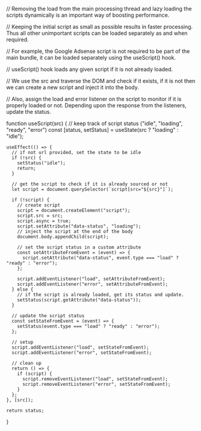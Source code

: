 // Removing the load from the main processing thread and lazy loading the scripts dynamically is an important way of boosting performance.

// Keeping the initial script as small as possible results in faster processing. Thus all other unimportant scripts can be loaded separately as and when required.

// For example, the Google Adsense script is not required to be part of the main bundle, it can be loaded separately using the useScript() hook.

// useScript() hook loads any given script if it is not already loaded.

// We use the src and traverse the DOM and check if it exists, if it is not then we can create a new script and inject it into the body.

// Also, assign the load and error listener on the script to monitor if it is properly loaded or not. Depending upon the response from the listeners, update the status.


function useScript(src) {
    // keep track of script status ("idle", "loading", "ready", "error")
    const [status, setStatus] = useState(src ? "loading" : "idle");
  
    useEffect(() => {
      // if not url provided, set the state to be idle
      if (!src) {
        setStatus("idle");
        return;
      }
  
      // get the script to check if it is already sourced or not
      let script = document.querySelector(`script[src="${src}"]`);
  
      if (!script) {
        // create script
        script = document.createElement("script");
        script.src = src;
        script.async = true;
        script.setAttribute("data-status", "loading");
        // inject the script at the end of the body
        document.body.appendChild(script);
  
        // set the script status in a custom attribute
        const setAttributeFromEvent = (event) => {
          script.setAttribute("data-status", event.type === "load" ? "ready" : "error");
        };
  
        script.addEventListener("load", setAttributeFromEvent);
        script.addEventListener("error", setAttributeFromEvent);
      } else {
        // if the script is already loaded, get its status and update.
        setStatus(script.getAttribute("data-status"));
      }
  
      // update the script status
      const setStateFromEvent = (event) => {
        setStatus(event.type === "load" ? "ready" : "error");
      };
  
      // setup
      script.addEventListener("load", setStateFromEvent);
      script.addEventListener("error", setStateFromEvent);
  
      // clean up
      return () => {
        if (script) {
          script.removeEventListener("load", setStateFromEvent);
          script.removeEventListener("error", setStateFromEvent);
        }
      };
    }, [src]);
  
    return status;
  }